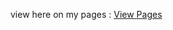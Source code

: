 view here on my pages : <a href="https://revou-trial-se.github.io/9-jan-assignment-stuckfakur/" target="_blank"> View Pages </a>
